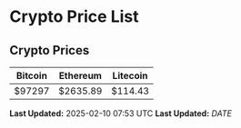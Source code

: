 # Crypto Price List

## Crypto Prices
| Bitcoin | Ethereum | Litecoin |
| ------- | -------- | -------- |
| $97297 | $2635.89 | $114.43 |
**Last Updated:** 2025-02-10 07:53 UTC
**Last Updated:** $DATE$
